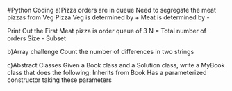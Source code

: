 #Python Coding
a)Pizza orders are in queue
Need to segregate the meat pizzas from Veg Pizza
Veg is determined by +
Meat is determined by -

Print Out the First Meat pizza is order queue of 3
N = Total number of orders
Size - Subset

b)Array challenge
Count the number of differences in two strings

c)Abstract Classes
Given a Book class and a Solution class, write a MyBook class that does the following:
Inherits from Book
Has a parameterized constructor taking these  parameters
